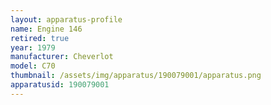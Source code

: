 ```yaml
---
layout: apparatus-profile
name: Engine 146
retired: true
year: 1979
manufacturer: Cheverlot
model: C70
thumbnail: /assets/img/apparatus/190079001/apparatus.png
apparatusid: 190079001
---
```

